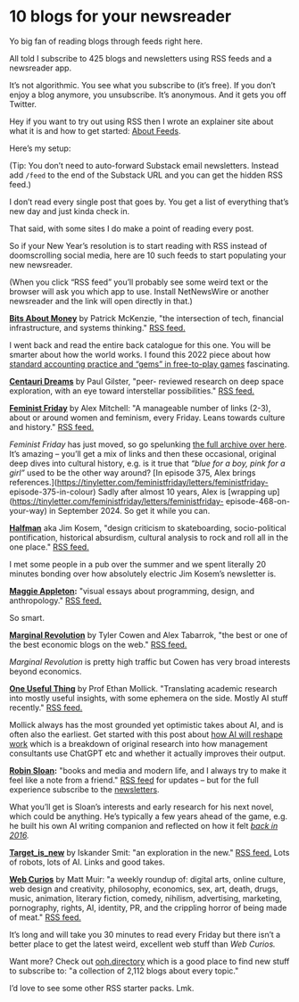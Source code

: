 # 10 blogs for your newsreader

Yo big fan of reading blogs through feeds right here.

All told I subscribe to 425 blogs and newsletters using RSS feeds and a
newsreader app.

It’s not algorithmic. You see what you subscribe to (it’s free). If you don’t
enjoy a blog anymore, you unsubscribe. It’s anonymous. And it gets you off
Twitter.

Hey if you want to try out using RSS then I wrote an explainer site about what
it is and how to get started: [About Feeds](https://aboutfeeds.com).

Here’s my setup:

(Tip: You don’t need to auto-forward Substack email newsletters. Instead add
`/feed` to the end of the Substack URL and you can get the hidden RSS feed.)

I don’t read every single post that goes by. You get a list of everything
that’s new day and just kinda check in.

That said, with some sites I do make a point of reading every post.

So if your New Year’s resolution is to start reading with RSS instead of
doomscrolling social media, here are 10 such feeds to start populating your
new newsreader.

(When you click “RSS feed” you’ll probably see some weird text or the browser
will ask you which app to use. Install NetNewsWire or another newsreader and
the link will open directly in that.)

**[Bits About Money](https://www.bitsaboutmoney.com)** by Patrick McKenzie,
"the intersection of tech, financial infrastructure, and systems thinking."
[RSS feed.](https://www.bitsaboutmoney.com/archive/rss/)

I went back and read the entire back catalogue for this one. You will be
smarter about how the world works. I found this 2022 piece about how [standard
accounting practice and “gems” in free-to-play
games](https://www.bitsaboutmoney.com/archive/accounting-for-saas-and-swords/)
fascinating.

**[Centauri Dreams](https://www.centauri-dreams.org)** by Paul Gilster, "peer-
reviewed research on deep space exploration, with an eye toward interstellar
possibilities." [RSS feed.](https://www.centauri-dreams.org/feed/)

**[Feminist Friday](https://buttondown.email/feministfriday)** by Alex
Mitchell: "A manageable number of links (2-3), about or around women and
feminism, every Friday. Leans towards culture and history." [RSS
feed.](https://buttondown.email/feministfriday/rss)

_Feminist Friday_ has just moved, so go spelunking [the full archive over
here](https://tinyletter.com/feministfriday/archive). It’s amazing – you’ll
get a mix of links and then these occasional, original deep dives into
cultural history, e.g. is it true that _“blue for a boy, pink for a girl”_
used to be the other way around? [In episode 375, Alex brings
references.](https://tinyletter.com/feministfriday/letters/feministfriday-
episode-375-in-colour) Sadly after almost 10 years, Alex is [wrapping
up](https://tinyletter.com/feministfriday/letters/feministfriday-
episode-468-on-your-way) in September 2024. So get it while you can.

**[Halfman](https://www.halfman.com)** aka Jim Kosem, "design criticism to
skateboarding, socio-political pontification, historical absurdism, cultural
analysis to rock and roll all in the one place." [RSS
feed.](https://www.halfman.com/rss/)

I met some people in a pub over the summer and we spent literally 20 minutes
bonding over how absolutely electric Jim Kosem’s newsletter is.

**[Maggie Appleton](https://maggieappleton.com):** "visual essays about
programming, design, and anthropology." [RSS
feed.](https://maggieappleton.com/rss.xml)

So smart.

**[Marginal Revolution](https://marginalrevolution.com)** by Tyler Cowen and
Alex Tabarrok, "the best or one of the best economic blogs on the web." [RSS
feed.](https://feeds.feedblitz.com/marginalrevolution)

_Marginal Revolution_ is pretty high traffic but Cowen has very broad
interests beyond economics.

**[One Useful Thing](https://www.oneusefulthing.org)** by Prof Ethan Mollick.
"Translating academic research into mostly useful insights, with some ephemera
on the side. Mostly AI stuff recently." [RSS
feed.](https://www.oneusefulthing.org/feed)

Mollick always has the most grounded yet optimistic takes about AI, and is
often also the earliest. Get started with this post about [how AI will reshape
work](https://www.oneusefulthing.org/p/centaurs-and-cyborgs-on-the-jagged)
which is a breakdown of original research into how management consultants use
ChatGPT etc and whether it actually improves their output.

**[Robin Sloan](https://www.robinsloan.com):** "books and media and modern
life, and I always try to make it feel like a note from a friend." [RSS
feed](https://www.robinsloan.com/feed.xml) for updates – but for the full
experience subscribe to the
[newsletters](https://www.robinsloan.com/newsletters/).

What you’ll get is Sloan’s interests and early research for his next novel,
which could be anything. He’s typically a few years ahead of the game, e.g. he
built his own AI writing companion and reflected on how it felt _[back in
2016](https://www.robinsloan.com/notes/writing-with-the-machine/)._

**[Target_is_new](https://target-is-new.ghost.io)** by Iskander Smit: "an
exploration in the new." [RSS feed.](https://target-is-new.ghost.io/rss/) Lots
of robots, lots of AI. Links and good takes.

**[Web Curios](https://webcurios.co.uk)** by Matt Muir: "a weekly roundup of:
digital arts, online culture, web design and creativity, philosophy,
economics, sex, art, death, drugs, music, animation, literary fiction, comedy,
nihilism, advertising, marketing, pornography, rights, AI, identity, PR, and
the crippling horror of being made of meat." [RSS
feed.](https://webcurios.co.uk/feed/)

It’s long and will take you 30 minutes to read every Friday but there isn’t a
better place to get the latest weird, excellent web stuff than _Web Curios._

Want more? Check out [ooh.directory](https://ooh.directory) which is a good
place to find new stuff to subscribe to: "a collection of 2,112 blogs about
every topic."

I’d love to see some other RSS starter packs. Lmk.
